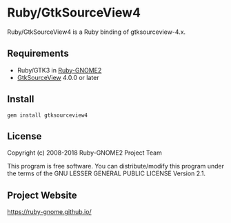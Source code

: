 # Ruby/GtkSourceView4

Ruby/GtkSourceView4 is a Ruby binding of gtksourceview-4.x.

## Requirements

* Ruby/GTK3 in
  [Ruby-GNOME2](https://ruby-gnome.github.io/)
* [GtkSourceView](http://projects.gnome.org/gtksourceview/) 4.0.0 or later

## Install

    gem install gtksourceview4

## License

Copyright (c) 2008-2018 Ruby-GNOME2 Project Team

This program is free software. You can distribute/modify this program
under the terms of the GNU LESSER GENERAL PUBLIC LICENSE Version 2.1.

## Project Website

https://ruby-gnome.github.io/
